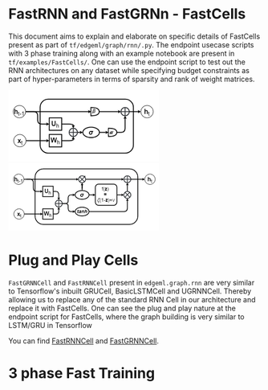 # FastRNN and FastGRNn - FastCells

This document aims to explain and elaborate on specific details of FastCells 
present as part of `tf/edgeml/graph/rnn/.py`. The endpoint usecase scripts with 
3 phase training along with an example notebook are present in `tf/examples/FastCells/`.
One can use the endpoint script to test out the RNN architectures on any dataset 
while specifying budget constraints as part of hyper-parameters in terms of sparsity and rank 
of weight matrices.

![FastRNN](img/FastRNN.png)
![FastGRNN Base Architecture](img/FastGRNN.png)

# Plug and Play Cells

`FastGRNNCell` and `FastRNNCell` present in `edgeml.graph.rnn` are very similar to 
Tensorflow's inbuilt GRUCell, BasicLSTMCell and UGRNNCell. Thereby allowing us to 
replace any of the standard RNN Cell in our architecture and replace it with FastCells. 
One can see the plug and play nature at the endpoint script for FastCells, where the graph 
building is very similar to LSTM/GRU in Tensorflow

You can find [FastRNNCell](../edgeml/graph/rnn.py#198) and [FastGRNNCell](../edgeml/graph/rnn.py#31).

# 3 phase Fast Training